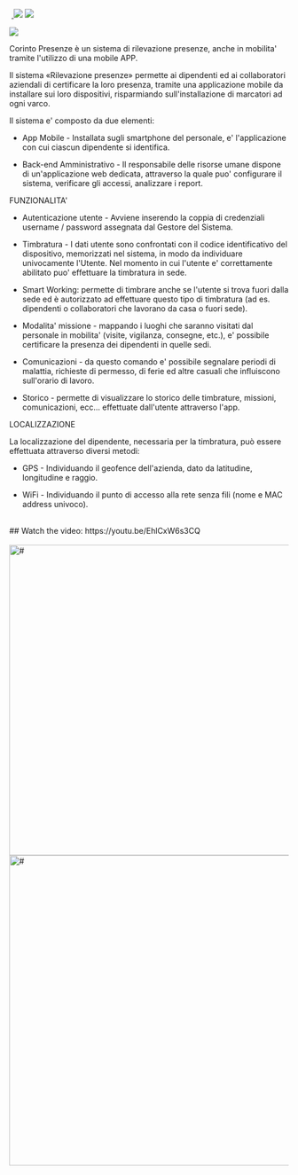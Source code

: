 <a href="https://www.servizispeciali.it"> <img border="0" alt="" src="https://img.shields.io/badge/Customer-Servizi%20Speciali-yellowgreen"></a> <a href="https://appadvice.com/app/corinto-presenze/1118352546"> <img border="0" alt="" src="https://img.shields.io/badge/App-link-red"> </a> <img src="https://img.shields.io/badge/IOS-<%208.0-orange" > <img src="https://img.shields.io/badge/-Obj%20C-blue" > 

<img src="https://cdn2.dropmarkusercontent.com/420459/999cab81a407380e50609842739e8240b3e13870a813119ca4321dba5027b0ef/image.jpg?Expires=1591834181&Signature=CHZCLGtnDCo~SOsp0prE~vttOMyne6cFBD00RBS61ZoDepQMPZS~Jb9Op6nqh45VNfAXe-Pd692nbjhhULet-NHebDyPhElVo6psmnZXLVHXFqTpwxTEGpMwdHEpeSSPhpT0oVPPadpMjL7Zraxi~VMzXslL~lAZgdqMjJ31h0CitygQCtLR8Kz4gfP3JXC-fO3HRpFCJOSGCybU7QlFluPyXW4JpY2ZT2Yt4pAchYfH1M1KoiRv9u~ELBjNHzGTOAdGGwoAi3CN2y-Us1AtAfvRIq-J0UHC1aOt~l4W8~JdG3GPi1ZpO6IOQ9VEezs-IlyYBIdCTuRBzEanQDN9Iw__&Key-Pair-Id=APKAITQYWVEN757ZA4KQ" >

Corinto Presenze è un sistema di rilevazione presenze, anche in mobilita' tramite l'utilizzo di una mobile APP.

Il sistema «Rilevazione presenze» permette ai dipendenti ed ai collaboratori aziendali di certificare la loro presenza, tramite una applicazione mobile da installare sui loro dispositivi, risparmiando sull'installazione di marcatori ad ogni varco.

Il sistema e' composto da due elementi:

- App Mobile - Installata sugli smartphone del personale, e' l'applicazione con cui ciascun dipendente si identifica.

- Back-end Amministrativo - Il responsabile delle risorse umane dispone di un'applicazione web dedicata, attraverso la quale puo' configurare il sistema, verificare gli accessi, analizzare i report.

FUNZIONALITA'

- Autenticazione utente - Avviene inserendo la coppia di credenziali username / password assegnata dal Gestore del Sistema.

- Timbratura - I dati utente sono confrontati con il codice identificativo del dispositivo, memorizzati nel sistema, in modo da individuare univocamente l'Utente. Nel momento in cui l'utente e' correttamente abilitato puo' effettuare la timbratura in sede.

- Smart Working: permette di timbrare anche se l'utente si trova fuori dalla sede ed è autorizzato ad effettuare questo tipo di timbratura (ad es. dipendenti o collaboratori che lavorano da casa o fuori sede).

- Modalita' missione - mappando i luoghi che saranno visitati dal personale in mobilita' (visite, vigilanza, consegne, etc.), e' possibile certificare la presenza dei dipendenti in quelle sedi.

- Comunicazioni - da questo comando e' possibile segnalare periodi di malattia, richieste di permesso, di ferie ed altre casuali che influiscono sull'orario di lavoro.

- Storico - permette di visualizzare lo storico delle timbrature, missioni, comunicazioni, ecc... effettuate dall'utente attraverso l'app.

LOCALIZZAZIONE

La localizzazione del dipendente, necessaria per la timbratura, può essere effettuata attraverso diversi metodi:

- GPS - Individuando il geofence dell'azienda, dato da latitudine, longitudine e raggio.

- WiFi - Individuando il punto di accesso alla rete senza fili (nome e MAC address univoco).

<br>
## Watch the video: https://youtu.be/EhlCxW6s3CQ
<br>
<br>

<img src="https://cdn2.dropmarkusercontent.com/420459/8724854b4187ba6e7ebb9d19af85db12f90ef028768771b62ea84a1fa1a5c5ee/Screenshot%202020-06-10%20at%2023.59.12.png?Expires=1591833681&Signature=CjyICid-9wZ25veEp28jTsYQDf1Vl5qXFpp9WIDimILbYZsUk4huMGJsilbJ3Iu6GW9qEN4Vd8JBjaO5FXbJllu5jrug3jSB9ozUnEfqfuMbXtZqkf~Wf~fIHAYuQvh9OLrbMVSY38CW69JwF1zFKFKCBIX7LraSjVJ2dKUzgyu0y2dQJMVFBtqur22jKMkpntHz2FXfS5nl7AHd6en~dqNU3nt4UbcU89Kt~3IEZgoHBq~ggBSH1ecxVsror-vbW57Ma10sJ4Y9Kgcc7avNiGy0LN2Q9IwR-7daE4H3L7wpWyqh0HTeYQ-tDLfTlIHqCcGk66ocIylTYED4G-rXAQ__&Key-Pair-Id=APKAITQYWVEN757ZA4KQ" alt="#" width="560px">

<br>

<img src="https://cdn2.dropmarkusercontent.com/420459/5a0cc86b1b865e476958ab89724d1e2ccc072578a9785560cfdd2032fdbc1784/preview/750x750bb.jpg?Expires=1591834409&Signature=PdtDxOUVWTGtZ1e-WiRAQMZGlZQdqcVO84L5ouuSBYCx5B7GiJsShJshL7b2WTtUXnWRbAFnehOZ-24xuLZpY8edSEf2YcjeC4I~3GOeAEdtyy~i4rXykCcCbmOfY5WDyiJdZCZh095E~vgpybWoxtxzPCr7BoX6T49xYDSOlysa8hHJBgNzhdRJFuueOc1uh~VZAxWYf2yKMGjR4NPvT~jEhkVDpc4ECFrv~lpiqo4TsKKAA9~I0WkLkIptSsrj9OPXzp~WHQN6bEvKHcpBKwkd1fblNBRU3kMLrvNgNCMAIDh6MGj7wwPxbQEUjEsTPiUxIJ9YPd3tbqMIe0kirg__&Key-Pair-Id=APKAITQYWVEN757ZA4KQ" alt="#" width="560px">
